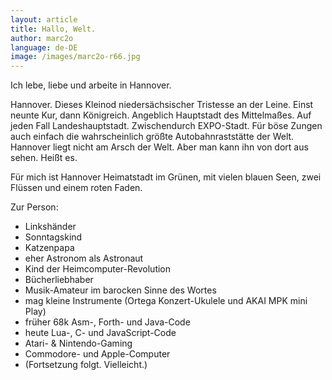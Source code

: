 ```yaml
---
layout: article
title: Hallo, Welt.
author: marc2o
language: de-DE
image: /images/marc2o-r66.jpg
---
```


Ich lebe, liebe und arbeite in Hannover.

Hannover. Dieses Kleinod niedersächsischer Tristesse an der Leine. Einst neunte Kur, dann Königreich. Angeblich Hauptstadt des Mittelmaßes. Auf jeden Fall Landeshauptstadt. Zwischendurch EXPO-Stadt. Für böse Zungen auch einfach die wahrscheinlich größte Autobahnraststätte der Welt. Hannover liegt nicht am Arsch der Welt. Aber man kann ihn von dort aus sehen. Heißt es.

Für mich ist Hannover Heimatstadt im Grünen, mit vielen blauen Seen, zwei Flüssen und einem roten Faden.

Zur Person:

- Linkshänder
- Sonntagskind
- Katzenpapa
- eher Astronom als Astronaut
- Kind der Heimcomputer-Revolution
- Bücherliebhaber
- Musik-Amateur im barocken Sinne des Wortes
- mag kleine Instrumente (Ortega Konzert-Ukulele und AKAI MPK mini Play)
- früher 68k Asm-, Forth- und Java-Code
- heute Lua-, C- und JavaScript-Code
- Atari- & Nintendo-Gaming
- Commodore- und Apple-Computer
- (Fortsetzung folgt. Vielleicht.)
